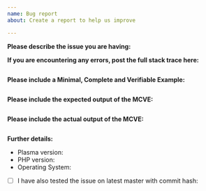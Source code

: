 ```yaml
---
name: Bug report
about: Create a report to help us improve

---
```


**Please describe the issue you are having:**


**If you are encountering any errors, post the full stack trace here:**
```

```

**Please include a Minimal, Complete and Verifiable Example:**
```php

```

**Please include the expected output of the MCVE:**
```php

```

**Please include the actual output of the MCVE:**
```php

```

**Further details:**

- Plasma version:
- PHP version:
- Operating System:

- [ ] I have also tested the issue on latest master with commit hash:
